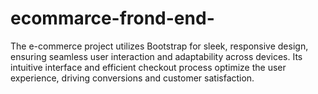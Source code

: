 # ecommarce-frond-end-
The e-commerce project utilizes Bootstrap for sleek, responsive design, ensuring seamless user interaction and adaptability across devices. Its intuitive interface and efficient checkout process optimize the user experience, driving conversions and customer satisfaction.
